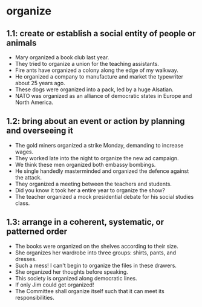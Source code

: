 # organize
## 1.1: create or establish a social entity of people or animals

  *  Mary organized a book club last year.
  *  They tried to organize a union for the teaching assistants.
  *  Fire ants have organized a colony along the edge of my walkway.
  *  He organized a company to manufacture and market the typewriter about 25 years ago.
  *  These dogs were organized into a pack, led by a huge Alsatian.
  *  NATO was organized as an alliance of democratic states in Europe and North America.

## 1.2: bring about an event or action by planning and overseeing it

  *  The gold miners organized a strike Monday, demanding to increase wages.
  *  They worked late into the night to organize the new ad campaign.
  *  We think these men organized both embassy bombings.
  *  He single handedly masterminded and organized the defence against the attack.
  *  They organized a meeting between the teachers and students.
  *  Did you know it took her a entire year to organize the show?
  *  The teacher organized a mock presidential debate for his social studies class.

## 1.3: arrange in a coherent, systematic, or patterned order

  *  The books were organized on the shelves according to their size.
  *  She organizes her wardrobe into three groups: shirts, pants, and dresses.
  *  Such a mess! I can't begin to organize the files in these drawers.
  *  She organized her thoughts before speaking.
  *  This society is organized along democratic lines.
  *  If only Jim could get organized!
  *  The Committee shall organize itself such that it can meet its responsibilities.
